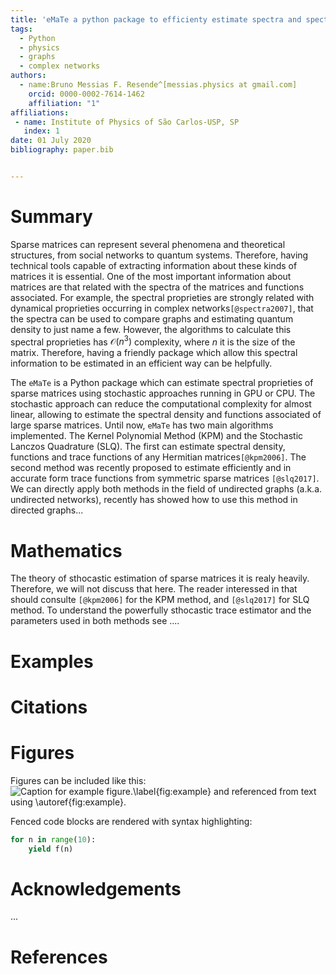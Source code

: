 ```yaml
---
title: 'eMaTe a python package to efficienty estimate spectra and spectral functions of sparse matrices'
tags:
  - Python
  - physics
  - graphs
  - complex networks
authors:
  - name:Bruno Messias F. Resende^[messias.physics at gmail.com]
    orcid: 0000-0002-7614-1462
    affiliation: "1" 
affiliations:
 - name: Institute of Physics of São Carlos-USP, SP
   index: 1
date: 01 July 2020
bibliography: paper.bib


---
```


# Summary

Sparse matrices can represent several phenomena and theoretical structures, from social networks to quantum systems. Therefore, having technical tools capable of extracting information about these kinds of matrices it is essential. One of the most important information about matrices are that related with the spectra of the matrices and functions associated. For example, the spectral proprieties are strongly related with dynamical proprieties occurring in complex networks`[@spectra2007]`, that the spectra can  be used to compare graphs and estimating quantum density to just name a few. However, the algorithms to calculate this spectral proprieties has $\mathcal O(n^3)$ complexity, where $n$ it is the size of the matrix. Therefore, having a friendly package which allow this spectral information to be estimated in an efficient way can be helpfully.

The `eMaTe` is a Python package which can estimate spectral proprieties of sparse matrices using stochastic approaches running in GPU or CPU. The stochastic approach can reduce the computational complexity for almost linear, allowing to estimate the spectral density and functions associated of large sparse matrices. Until now, `eMaTe` has two main algorithms implemented. The Kernel Polynomial Method (KPM) and the Stochastic Lanczos Quadrature (SLQ). The first can estimate spectral density, functions and trace functions of any Hermitian matrices`[@kpm2006]`. The second method was recently proposed to estimate efficiently and in accurate form trace functions from symmetric sparse matrices `[@slq2017]`. We can directly apply both methods in the field of undirected graphs (a.k.a. undirected networks), recently has showed how to use this method in directed graphs... 



# Mathematics

The theory of sthocastic estimation of sparse matrices it is realy heavily. Therefore, we will not  discuss that here. The reader interessed in that should consulte `[@kpm2006]` for the KPM method, and `[@slq2017]` for SLQ method. To understand the powerfully sthocastic trace estimator and  the parameters used in both methods see ....



# Examples

# Citations



# Figures

Figures can be included like this:
![Caption for example figure.\label{fig:example}](figure.png)
and referenced from text using \autoref{fig:example}.

Fenced code blocks are rendered with syntax highlighting:
```python
for n in range(10):
    yield f(n)
```	

# Acknowledgements

...

# References
